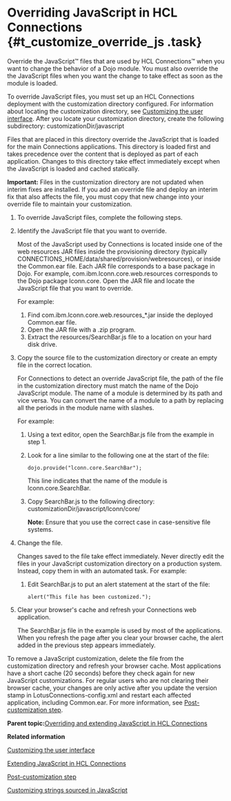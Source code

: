 # Overriding JavaScript in HCL Connections {#t_customize_override_js .task}

Override the JavaScript™ files that are used by HCL Connections™ when you want to change the behavior of a Dojo module. You must also override the the JavaScript files when you want the change to take effect as soon as the module is loaded.

To override JavaScript files, you must set up an HCL Connections deployment with the customization directory configured. For information about locating the customization directory, see [Customizing the user interface](t_admin_common_customize_main.md). After you locate your customization directory, create the following subdirectory: customizationDir/javascript

Files that are placed in this directory override the JavaScript that is loaded for the main Connections applications. This directory is loaded first and takes precedence over the content that is deployed as part of each application. Changes to this directory take effect immediately except when the JavaScript is loaded and cached statically.

**Important:** Files in the customization directory are not updated when interim fixes are installed. If you add an override file and deploy an interim fix that also affects the file, you must copy that new change into your override file to maintain your customization.

1.  To override JavaScript files, complete the following steps.
2.  Identify the JavaScript file that you want to override.

    Most of the JavaScript used by Connections is located inside one of the web resources JAR files inside the provisioning directory \(typically CONNECTIONS\_HOME/data/shared/provision/webresources\), or inside the Common.ear file. Each JAR file corresponds to a base package in Dojo. For example, com.ibm.lconn.core.web.resources corresponds to the Dojo package lconn.core. Open the JAR file and locate the JavaScript file that you want to override.

    For example:

    1.  Find com.ibm.lconn.core.web.resources\_\*.jar inside the deployed Common.ear file.
    2.  Open the JAR file with a .zip program.
    3.  Extract the resources/SearchBar.js file to a location on your hard disk drive.
3.  Copy the source file to the customization directory or create an empty file in the correct location.

    For Connections to detect an override JavaScript file, the path of the file in the customization directory must match the name of the Dojo JavaScript module. The name of a module is determined by its path and vice versa. You can convert the name of a module to a path by replacing all the periods in the module name with slashes.

    For example:

    1.  Using a text editor, open the SearchBar.js file from the example in step 1.
    2.  Look for a line similar to the following one at the start of the file:

        ```
        dojo.provide("lconn.core.SearchBar");
        ```

        This line indicates that the name of the module is lconn.core.SearchBar.

    3.  Copy SearchBar.js to the following directory: customizationDir/javascript/lconn/core/

        **Note:** Ensure that you use the correct case in case-sensitive file systems.

4.  Change the file.

    Changes saved to the file take effect immediately. Never directly edit the files in your JavaScript customization directory on a production system. Instead, copy them in with an automated task. For example:

    1.  Edit SearchBar.js to put an alert statement at the start of the file:

        ```
        alert("This file has been customized.");
        ```

5.  Clear your browser's cache and refresh your Connections web application.

    The SearchBar.js file in the example is used by most of the applications. When you refresh the page after you clear your browser cache, the alert added in the previous step appears immediately.


To remove a JavaScript customization, delete the file from the customization directory and refresh your browser cache. Most applications have a short cache \(20 seconds\) before they check again for new JavaScript customizations. For regular users who are not clearing their browser cache, your changes are only active after you update the version stamp in LotusConnections-config.xml and restart each affected application, including Common.ear. For more information, see [Post-customization step](t_admin_common_customize_postreq.md).

**Parent topic:**[Overriding and extending JavaScript in HCL Connections](../customize/c_customize_javascript.md)

**Related information**  


[Customizing the user interface](../customize/t_admin_common_customize_main.md)

[Extending JavaScript in HCL Connections](../customize/t_customize_extend_js.md)

[Post-customization step](../customize/t_admin_common_customize_postreq.md)

[Customizing strings sourced in JavaScript](../customize/t_customize_strings_via_javascript.md)

